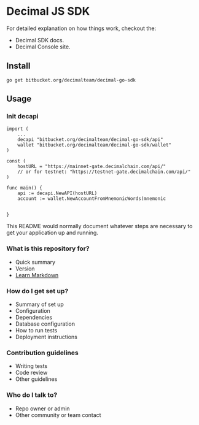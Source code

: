 # Decimal JS SDK
For detailed explanation on how things work, checkout the:

- Decimal SDK docs.
- Decimal Console site.


## Install
```
go get bitbucket.org/decimalteam/decimal-go-sdk
```

## Usage

### Init decapi
```
import (
    ...
    decapi "bitbucket.org/decimalteam/decimal-go-sdk/api"
    wallet "bitbucket.org/decimalteam/decimal-go-sdk/wallet"
)

const (
    hostURL = "https://mainnet-gate.decimalchain.com/api/" 
    // or for testnet: "https://testnet-gate.decimalchain.com/api/"
)

func main() {
    api := decapi.NewAPI(hostURL)
    account := wallet.NewAccountFromMnemonicWords(mnemonic

    
}
```

This README would normally document whatever steps are necessary to get your application up and running.

### What is this repository for? ###

* Quick summary
* Version
* [Learn Markdown](https://bitbucket.org/tutorials/markdowndemo)

### How do I get set up? ###

* Summary of set up
* Configuration
* Dependencies
* Database configuration
* How to run tests
* Deployment instructions

### Contribution guidelines ###

* Writing tests
* Code review
* Other guidelines

### Who do I talk to? ###

* Repo owner or admin
* Other community or team contact